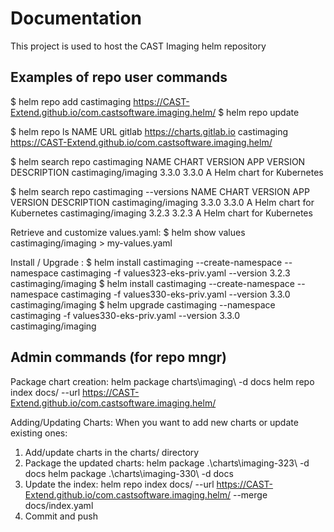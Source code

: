 # Documentation

This project is used to host the CAST Imaging helm repository

## Examples of repo user commands 

$ helm repo add castimaging https://CAST-Extend.github.io/com.castsoftware.imaging.helm/
$ helm repo update

$ helm repo ls
NAME        URL
gitlab      https://charts.gitlab.io
castimaging https://CAST-Extend.github.io/com.castsoftware.imaging.helm/

$ helm search repo castimaging
NAME                CHART VERSION   APP VERSION     DESCRIPTION
castimaging/imaging 3.3.0           3.3.0           A Helm chart for Kubernetes

$ helm search repo castimaging --versions
NAME                    CHART VERSION   APP VERSION     DESCRIPTION
castimaging/imaging     3.3.0           3.3.0           A Helm chart for Kubernetes
castimaging/imaging     3.2.3           3.2.3           A Helm chart for Kubernetes

Retrieve and customize values.yaml:
$ helm show values castimaging/imaging > my-values.yaml

Install / Upgrade :
$ helm install castimaging --create-namespace --namespace castimaging -f values323-eks-priv.yaml --version 3.2.3 castimaging/imaging
$ helm install castimaging --create-namespace --namespace castimaging -f values330-eks-priv.yaml --version 3.3.0 castimaging/imaging
$ helm upgrade castimaging                    --namespace castimaging -f values330-eks-priv.yaml --version 3.3.0 castimaging/imaging



## Admin commands (for repo mngr)

Package chart creation:
helm package charts\imaging\ -d docs
helm repo index docs/ --url https://CAST-Extend.github.io/com.castsoftware.imaging.helm/

Adding/Updating Charts:
When you want to add new charts or update existing ones:
1. Add/update charts in the charts/ directory
2. Package the updated charts:
    helm package .\charts\imaging-323\ -d docs
    helm package .\charts\imaging-330\ -d docs
3. Update the index:
    helm repo index docs/ --url https://CAST-Extend.github.io/com.castsoftware.imaging.helm/ --merge docs/index.yaml
4. Commit and push